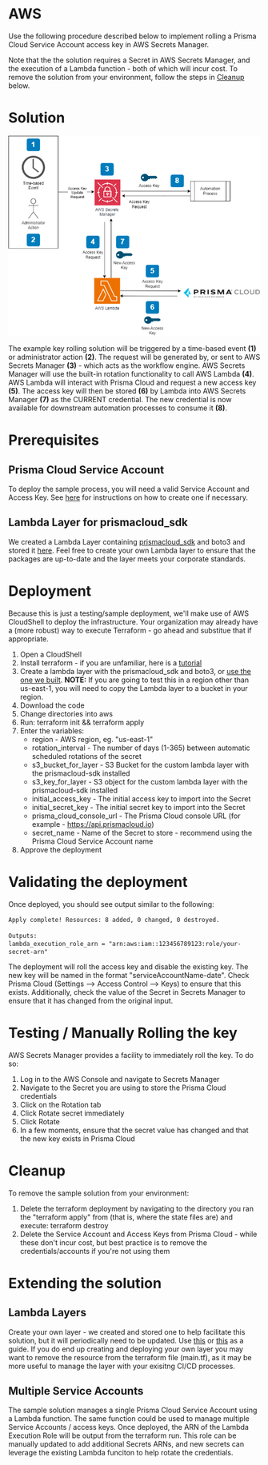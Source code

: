 # AWS

Use the following procedure described below to implement rolling a Prisma Cloud Service Account access key in AWS Secrets Manager.

Note that the the solution requires a Secret in AWS Secrets Manager, and the execution of a Lambda function - both of which will incur cost.  To remove the solution from your environment, follow the steps in [Cleanup](./README.md#cleanup) below.
# Solution
![AWS Example Solution](../images/access_key_blog-aws.png?raw=true "AWS Example Solution")

The example key rolling solution will be triggered by a time-based event **(1)** or administrator action **(2)**. The request will be generated by, or sent to AWS Secrets Manager **(3)** - which acts as the workflow engine. AWS Secrets Manager will use the built-in rotation functionality to call AWS Lambda **(4)**.  AWS Lambda will interact with Prisma Cloud and request a new access key **(5)**.  The access key will then be stored **(6)** by Lambda into AWS Secrets Manager **(7)** as the CURRENT credential. The new credential is now available for downstream automation processes to consume it **(8)**.

# Prerequisites
## Prisma Cloud Service Account
To deploy the sample process, you will need a valid Service Account and Access Key. See [here](../README.md#prerequisites) for instructions on how to create one if necessary.

## Lambda Layer for prismacloud_sdk
We created a Lambda Layer containing [prismacloud_sdk](https://github.com/PaloAltoNetworks/prismacloud-api-python) and boto3 and stored it [here](https://rotating-prisma-cloud-access-keys-blog.s3.amazonaws.com/aws/lambda/layers/prismacloud-sdk/prismacloud-sdk.zip). Feel free to create your own Lambda layer to ensure that the packages are up-to-date and the layer meets your corporate standards.
   
# Deployment
Because this is just a testing/sample deployment, we'll make use of AWS CloudShell to deploy the infrastructure. Your organization may already have a (more robust) way to execute Terraform - go ahead and substitue that if appropriate. 

1. Open a CloudShell
2. Install terraform - if you are unfamiliar, here is a [tutorial](https://dev.to/aws-builders/how-to-install-terraform-on-aws-cloudshell-5had)
3. Create a lambda layer with the prismacloud_sdk and boto3, or [use the one we built](https://rotating-prisma-cloud-access-keys-blog.s3.amazonaws.com/aws/lambda/layers/prismacloud-sdk/prismacloud-sdk.zip). **NOTE:** If you are going to test this in a region other than us-east-1, you will need to copy the Lambda layer to a bucket in your region.
4. Download the code
5. Change directories into aws
6. Run: terraform init && terraform apply
7. Enter the variables:
   - region - AWS region, eg. "us-east-1"
   - rotation_interval - The number of days (1-365) between automatic scheduled rotations of the secret
   - s3_bucket_for_layer - S3 Bucket for the custom lambda layer with the prismacloud-sdk installed
   - s3_key_for_layer - S3 object for the custom lambda layer with the prismacloud-sdk installed
   - initial_access_key - The initial access key to import into the Secret
   - initial_secret_key - The initial secret key to import into the Secret
   - prisma_cloud_console_url - The Prisma Cloud console URL (for example - https://api.prismacloud.io)
   - secret_name - Name of the Secret to store - recommend using the Prisma Cloud Service Account name
8. Approve the deployment
     
# Validating the deployment
Once deployed, you should see output similar to the following:
```
Apply complete! Resources: 8 added, 0 changed, 0 destroyed.

Outputs:
lambda_execution_role_arn = "arn:aws:iam::123456789123:role/your-secret-arn"
```

The deployment will roll the access key and disable the existing key. The new key will be named in the format "serviceAccountName-date".  Check Prisma Cloud (Settings --> Access Control --> Keys) to ensure that this exists. Additionally, check the value of the Secret in Secrets Manager to ensure that it has changed from the original input.

# Testing / Manually Rolling the key
AWS Secrets Manager provides a facility to immediately roll the key.  To do so:
1. Log in to the AWS Console and navigate to Secrets Manager
2. Navigate to the Secret you are using to store the Prisma Cloud credentials
3. Click on the Rotation tab
4. Click Rotate secret immediately
5. Click Rotate
6. In a few moments, ensure that the secret value has changed and that the new key exists in Prisma Cloud

# Cleanup
To remove the sample solution from your environment:
1. Delete the terraform deployment by navigating to the directory you ran the "terraform apply" from (that is, where the state files are) and execute: terraform destroy
2. Delete the Service Account and Access Keys from Prisma Cloud - while these don't incur cost, but best practice is to remove the credentials/accounts if you're not using them

# Extending the solution
## Lambda Layers
Create your own layer - we created and stored one to help facilitate this solution, but it will periodically need to be updated.  Use [this](https://community.aws/content/2d6gQDnHqIbWLLKikuSfwmOZrym/step-by-step-guide-to-creating-an-aws-lambda-function-layer?lang=en) or [this](https://docs.aws.amazon.com/lambda/latest/dg/python-layers.html) as a guide. If you do end up creating and deploying your own layer you may want to remove the resource from the terraform file (main.tf), as it may be more useful to manage the layer with your exisitng CI/CD processes.

## Multiple Service Accounts
The sample solution manages a single Prisma Cloud Service Account using a Lambda function.  The same function could be used to manage multiple Service Accounts / access keys.  Once deployed, the ARN of the Lambda Execution Role will be output from the terraform run.  This role can be manually updated to add additional Secrets ARNs, and new secrets can leverage the existing Lambda funciton to help rotate the credentials.

